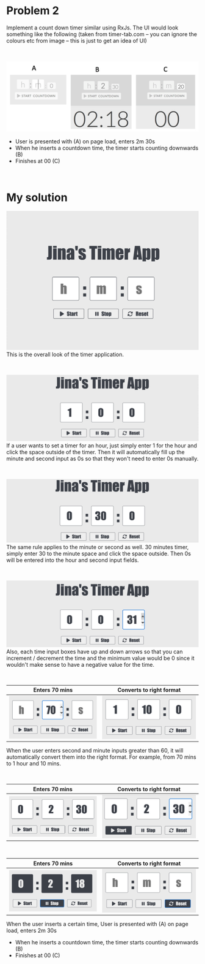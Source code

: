 # Problem 2
Implement a count down timer similar using RxJs. 
The UI would look something like the following (taken from timer-tab.com – you can ignore the colours etc from image – this
is just to get an idea of UI)

</br>

![Sketch](/images/t1.png)
- User is presented with (A) on page load, enters 2m 30s
- When he inserts a countdown time, the timer starts counting downwards (B)
- Finishes at 00 (C)

</br>

# My solution
![Sketch](/images/t2.png)
This is the overall look of the timer application.

</br>

![Sketch](/images/t3.png)
If a user wants to set a timer for an hour, just simply enter 1 for the hour and click the space outside of the timer. Then it will automatically fill up the minute and second input as 0s so that they won't need to enter 0s manually. 

</br>

![Sketch](/images/t4.png)
The same rule applies to the minute or second as well. 30 minutes timer, simply enter 30 to the minute space and click the space outside. Then 0s will be entered into the hour and second input fields. 

</br>

![Sketch](/images/t5.png)
Also, each time input boxes have up and down arrows so that you can increment / decrement the time and the minimum value would be 0 since it wouldn't make sense to have a negative value for the time.

</br>

Enters 70 mins           |  Converts to right format
:----------------------:|:-------------------------:
![Sketch](/images/t6.png)|![Sketch](/images/t7.png)
When the user enters second and minute inputs greater than 60, it will automatically convert them into the right format. For example, from 70 mins to 1 hour and 10 mins. 

</br>

Enters 70 mins           |  Converts to right format
:----------------------:|:-------------------------:
![Sketch](/images/t8.png)|![Sketch](/images/t9.png)

</br>

Enters 70 mins           |  Converts to right format
:----------------------:|:-------------------------:
![Sketch](/images/t10.png)|![Sketch](/images/t11.png)

When the user inserts a certain time, 
User is presented with (A) on page load, enters 2m 30s
- When he inserts a countdown time, the timer starts counting downwards (B)
- Finishes at 00 (C)

